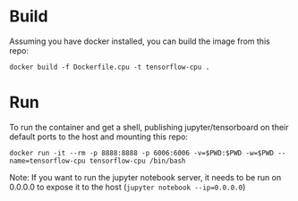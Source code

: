 # Build
Assuming you have docker installed, you can build the image from this repo:
```
docker build -f Dockerfile.cpu -t tensorflow-cpu .
```

# Run
To run the container and get a shell, publishing jupyter/tensorboard on their default ports to the host and mounting this repo:
```
docker run -it --rm -p 8888:8888 -p 6006:6006 -v=$PWD:$PWD -w=$PWD --name=tensorflow-cpu tensorflow-cpu /bin/bash
```

Note: If you want to run the jupyter notebook server, it needs to be run on 0.0.0.0 to expose it to the host (`jupyter notebook --ip=0.0.0.0`)
